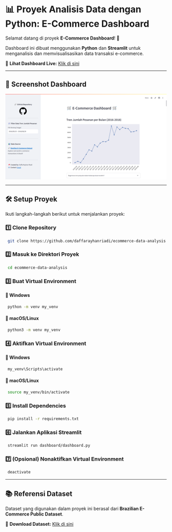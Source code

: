 # 📊 Proyek Analisis Data dengan Python: E-Commerce Dashboard

Selamat datang di proyek **E-Commerce Dashboard**! 🚀

Dashboard ini dibuat menggunakan **Python** dan **Streamlit** untuk menganalisis dan memvisualisasikan data transaksi e-commerce.

🔗 **Lihat Dashboard Live:** [Klik di sini](https://daffa-ecommerce-data-analysis.streamlit.app/)

---

## 📸 Screenshot Dashboard
![Dashboard](ss_dashboard.png)

---

## 🛠️ Setup Proyek
Ikuti langkah-langkah berikut untuk menjalankan proyek:

### 1️⃣ Clone Repository
```sh
 git clone https://github.com/daffarayhanriadi/ecommerce-data-analysis.git
```

### 2️⃣ Masuk ke Direktori Proyek
```sh
 cd ecommerce-data-analysis
```

### 3️⃣ Buat Virtual Environment
#### 🔹 Windows
```sh
 python -m venv my_venv
```

#### 🔹 macOS/Linux
```sh
 python3 -m venv my_venv
```

### 4️⃣ Aktifkan Virtual Environment
#### 🔹 Windows
```sh
 my_venv\Scripts\activate
```
#### 🔹 macOS/Linux
```sh
 source my_venv/bin/activate
```

### 5️⃣ Install Dependencies
```sh
 pip install -r requirements.txt
```

### 6️⃣ Jalankan Aplikasi Streamlit
```sh
 streamlit run dashboard/dashboard.py
```

### 7️⃣ (Opsional) Nonaktifkan Virtual Environment
```sh
 deactivate
```

---

## 📚 Referensi Dataset
Dataset yang digunakan dalam proyek ini berasal dari **Brazilian E-Commerce Public Dataset**.

🔗 **Download Dataset:** [Klik di sini](https://drive.google.com/file/d/1MsAjPM7oKtVfJL_wRp1qmCajtSG1mdcK/view?usp=sharing)
